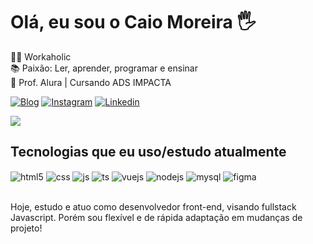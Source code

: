 <h1>Olá, eu sou o Caio Moreira 🖐️</h1>

👨‍💻 Workaholic<br>
📚 Paixão: Ler, aprender, programar e ensinar<br>
🚀 Prof. Alura | Cursando ADS IMPACTA

[![Blog](https://img.shields.io/website?label=Meu-Portfólio&style=for-the-badge&url=https://caiomoreira.com/)](https://caiomoreira.com)
[![Instagram](https://img.shields.io/badge/Instagram-E4405F?style=for-the-badge&logo=instagram&logoColor=white)](https://www.instagram.com/caio.macenaa/)
[![Linkedin](https://img.shields.io/badge/LinkedIn-0077B5?style=for-the-badge&logo=linkedin&logoColor=white)](https://www.linkedin.com/in/caiomoreiraa/)

<picture style="display: inline_block">
<source
  srcset="https://github-readme-stats.vercel.app/api?username=caiomore&show_icons=true&theme=dark"
  media="(prefers-color-scheme: dark)"
/>
<source
  srcset="https://github-readme-stats.vercel.app/api?username=caiomore&show_icons=true"
  media="(prefers-color-scheme: light), (prefers-color-scheme: no-preference)"
/>
<img src="https://github-readme-stats.vercel.app/api?username=caiomore&show_icons=true" />
</picture>

## Tecnologias que eu uso/estudo atualmente

<div style="display: inline_block">
  <img align="center" alt="html5" src="https://img.shields.io/badge/HTML5-E34F26?style=for-the-badge&logo=html5&logoColor=white" />
  <img align="center" alt="css" src="https://img.shields.io/badge/CSS3-1572B6?style=for-the-badge&logo=css3&logoColor=white" />
  <img align="center" alt="js" src="https://img.shields.io/badge/JavaScript-F7DF1E?style=for-the-badge&logo=javascript&logoColor=black" />
  <img align="center" alt="ts" src="https://img.shields.io/badge/TypeScript-007ACC?style=for-the-badge&logo=typescript&logoColor=white" />
  <img align="center" alt="vuejs" src="https://img.shields.io/badge/Vue.js-35495E?style=for-the-badge&logo=vue.js&logoColor=4FC08D" />
  <img align="center" alt="nodejs" src="https://img.shields.io/badge/Node.js-43853D?style=for-the-badge&logo=node.js&logoColor=white" />
  <img align="center" alt="mysql" src="https://img.shields.io/badge/MySQL-005C84?style=for-the-badge&logo=mysql&logoColor=white" />
  <img align="center" alt="figma" src="https://img.shields.io/badge/Figma-F24E1E?style=for-the-badge&logo=figma&logoColor=white" />
</div><br/>

Hoje, estudo e atuo como desenvolvedor front-end, visando fullstack Javascript. Porém sou flexível e de rápida adaptação em mudanças de projeto!
